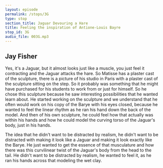 ```yaml
---
layout: episode
permalink: /stops/3G
type: stop
section_title: Jaguar Devouring a Hare
title: Feeling the inspiration of Antione-Louis Bayre
stop_id: 3G
audio_file: 003G.mp3
---
```


## Jay Fisher

Yes, it's a Jaguar, but it almost looks just like a muscle, you just feel it contracting and the Jaguar attacks the hare.  So Matisse has a plaster cast of the sculpture, there is a picture of his studio in Paris with a plaster cast of the sculpture sitting on the step.  So it probably was something that he might have purchased for his students to work from or just for himself.  So he chose this sculpture because he saw interesting possibilities that he wanted learn about.  He started working on the sculpture and we understand that he often would work on his copy of the Barye with his eyes closed, because he wanted to feel the linear rhythm as he ran his hand down the back of the model.  And then of his own sculpture, he could feel how that actually was within his hands and how he could model the curving torso of the Jaguar's body, just in his hands.

The idea that he didn't want to be distracted by realism, he didn't want to be distracted with making it look like a Jaguar and making it look exactly like the Barye.  He just wanted to get the essence of that musculature and how there was this curvilinear twist of the Jaguar's body from the head to the tail.  He didn't want to be distracted by realism, he wanted to feel it, as he ran his hands across that modeling the wet clay.
